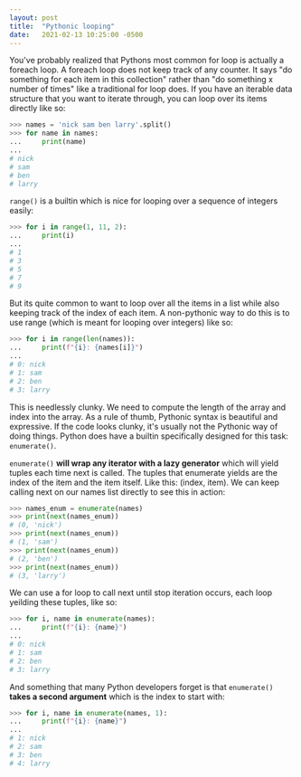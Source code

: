 ```yaml
---
layout: post
title:  "Pythonic looping"
date:   2021-02-13 10:25:00 -0500
---  
```


You've probably realized that Pythons most common for loop is actually a foreach loop. A foreach loop does not keep track of any counter. It says "do something for each item in this collection" rather than "do something x number of times" like a traditional for loop does. If you have an iterable data structure that you want to iterate through, you can loop over its items directly like so:

```python
>>> names = 'nick sam ben larry'.split()
>>> for name in names:
...     print(name)
... 
# nick
# sam
# ben
# larry
```

```range()``` is a builtin which is nice for looping over a sequence of integers easily:
```python
>>> for i in range(1, 11, 2):
...     print(i)
... 
# 1
# 3
# 5
# 7
# 9
```

But its quite common to want to loop over all the items in a list while also keeping track of the index of each item. A non-pythonic
way to do this is to use range (which is meant for looping over integers) like so:
```python
>>> for i in range(len(names)):
...     print(f"{i}: {names[i]}")
... 
# 0: nick
# 1: sam
# 2: ben
# 3: larry
```

This is needlessly clunky. We need to compute the length of the array and index into the array. As a rule of thumb, Pythonic syntax is beautiful and expressive. If the code looks clunky, it's usually not the Pythonic way of doing things. Python does have a builtin specifically designed for this task: ```enumerate()```.

```enumerate()``` **will wrap any iterator with a lazy generator** which will yield tuples each time next is called. The tuples that enumerate yields are the index of the item and the item itself. Like this: (index, item). We can keep calling next on our names list directly to see this in action:

```python
>>> names_enum = enumerate(names)
>>> print(next(names_enum))
# (0, 'nick')
>>> print(next(names_enum))
# (1, 'sam')
>>> print(next(names_enum))
# (2, 'ben')
>>> print(next(names_enum))
# (3, 'larry')
```

We can use a for loop to call next until stop iteration occurs, each loop yeilding these tuples, like so:
```python
>>> for i, name in enumerate(names):
...     print(f"{i}: {name}")
... 
# 0: nick
# 1: sam
# 2: ben
# 3: larry
```

And something that many Python developers forget is that ```enumerate()``` **takes a second argument** which is the index to start with:
```python
>>> for i, name in enumerate(names, 1):
...     print(f"{i}: {name}")
... 
# 1: nick
# 2: sam
# 3: ben
# 4: larry
```
